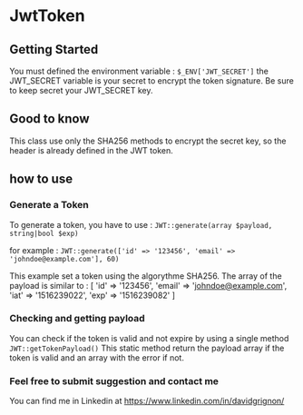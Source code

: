 # JwtToken

## Getting Started
You must defined the environment variable :
```$_ENV['JWT_SECRET']```
the JWT_SECRET variable is your secret to encrypt the token signature. Be sure to keep secret your JWT_SECRET key.

## Good to know
This class use only the SHA256 methods to encrypt the secret key, so the header is already defined in the JWT token.
## how to use

### Generate a Token
To generate a token, you have to use :
```JWT::generate(array $payload, string|bool $exp)```

for example :
```JWT::generate(['id' => '123456', 'email' => 'johndoe@example.com'], 60)```

This example set a token using the algorythme SHA256.
The array of the payload is similar to :
[
    'id' => '123456',
    'email' => 'johndoe@example.com',
    'iat' => '1516239022',
    'exp' => '1516239082'
] 

### Checking and getting payload

You can check if the token is valid and not expire by using a single method
```JWT::getTokenPayload()```
This static method return the payload array if the token is valid and an array with the error if not.

### Feel free to submit suggestion and contact me
You can find me in Linkedin at https://www.linkedin.com/in/davidgrignon/